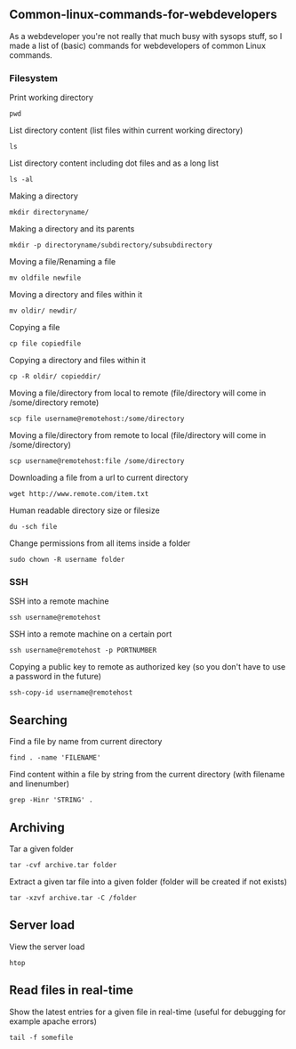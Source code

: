 ## Common-linux-commands-for-webdevelopers
As a webdeveloper you're not really that much busy with sysops stuff, so I made a list of (basic) commands for webdevelopers of common Linux commands.

### Filesystem

Print working directory
```
pwd
```

List directory content (list files within current working directory)
```
ls
```

List directory content including dot files and as a long list
```
ls -al
```

Making a directory
```
mkdir directoryname/
```

Making a directory and its parents
```
mkdir -p directoryname/subdirectory/subsubdirectory
```

Moving a file/Renaming a file
```
mv oldfile newfile
```

Moving a directory and files within it
```
mv oldir/ newdir/
```

Copying a file
```
cp file copiedfile
```

Copying a directory and files within it
```
cp -R oldir/ copieddir/
```

Moving a file/directory from local to remote (file/directory will come in /some/directory remote)
```
scp file username@remotehost:/some/directory
```

Moving a file/directory from remote to local (file/directory will come in /some/directory)
```
scp username@remotehost:file /some/directory
```

Downloading a file from a url to current directory
```
wget http://www.remote.com/item.txt
```

Human readable directory size or filesize
```
du -sch file
```

Change permissions from all items inside a folder
```
sudo chown -R username folder
```
### SSH

SSH into a remote machine
```
ssh username@remotehost
```

SSH into a remote machine on a certain port
```
ssh username@remotehost -p PORTNUMBER
```

Copying a public key to remote as authorized key (so you don't have to use a password in the future)
```
ssh-copy-id username@remotehost
```

## Searching
Find a file by name from current directory
```
find . -name 'FILENAME'
```

Find content within a file by string from the current directory (with filename and linenumber)
```
grep -Hinr 'STRING' .
```

## Archiving
Tar a given folder
```
tar -cvf archive.tar folder
```

Extract a given tar file into a given folder (folder will be created if not exists)
```
tar -xzvf archive.tar -C /folder
```

## Server load
View the server load
```
htop
```

## Read files in real-time
Show the latest entries for a given file in real-time (useful for debugging for example apache errors)
```
tail -f somefile
```
